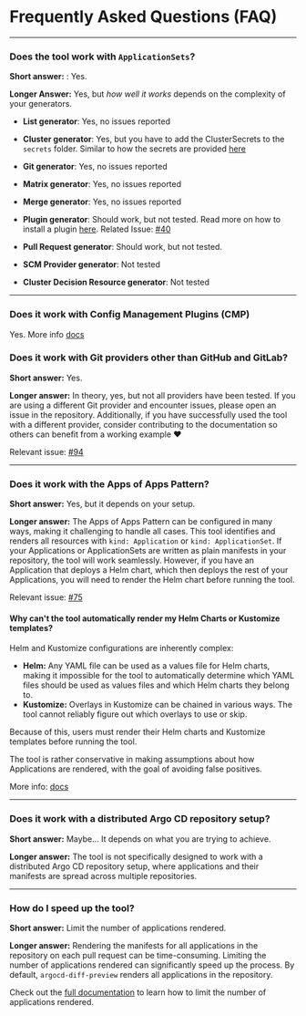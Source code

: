 # Frequently Asked Questions (FAQ)

---

### Does the tool work with `ApplicationSets`?

**Short answer:** : Yes.

**Longer Answer:** Yes, but _how well it works_ depends on the complexity of your generators.

- **List generator**:
  Yes, no issues reported

- **Cluster generator**:
  Yes, but you have to add the ClusterSecrets to the `secrets` folder. Similar to how the secrets are provided [here](https://dag-andersen.github.io/argocd-diff-preview/github-actions-workflow)

- **Git generator**:
  Yes, no issues reported

- **Matrix generator**:
  Yes, no issues reported

- **Merge generator**:
  Yes, no issues reported

- **Plugin generator**: 
  Should work, but not tested. Read more on how to install a plugin [here](https://dag-andersen.github.io/argocd-diff-preview/custom-argo-cd-installation). Related Issue: [#40](https://github.com/dag-andersen/argocd-diff-preview/issues/40)

- **Pull Request generator**:
   Should work, but not tested.

- **SCM Provider generator**:
  Not tested

- **Cluster Decision Resource generator**:
  Not tested

---


### Does it work with Config Management Plugins (CMP)

Yes. More info [docs](https://dag-andersen.github.io/argocd-diff-preview/custom-argo-cd-installation)

### Does it work with Git providers other than GitHub and GitLab?

**Short answer:** Yes.

**Longer answer:** In theory, yes, but not all providers have been tested. If you are using a different Git provider and encounter issues, please open an issue in the repository. Additionally, if you have successfully used the tool with a different provider, consider contributing to the documentation so others can benefit from a working example ❤️

Relevant issue: [#94](https://github.com/dag-andersen/argocd-diff-preview/issues/94)

---

### Does it work with the Apps of Apps Pattern?

**Short answer:** Yes, but it depends on your setup.

**Longer answer:** The Apps of Apps Pattern can be configured in many ways, making it challenging to handle all cases. This tool identifies and renders all resources with `kind: Application` or `kind: ApplicationSet`. If your Applications or ApplicationSets are written as plain manifests in your repository, the tool will work seamlessly. However, if you have an Application that deploys a Helm chart, which then deploys the rest of your Applications, you will need to render the Helm chart before running the tool.

Relevant issue: [#75](https://github.com/dag-andersen/argocd-diff-preview/issues/75)

#### Why can't the tool automatically render my Helm Charts or Kustomize templates?

Helm and Kustomize configurations are inherently complex:

- **Helm:** Any YAML file can be used as a values file for Helm charts, making it impossible for the tool to automatically determine which YAML files should be used as values files and which Helm charts they belong to.
- **Kustomize:** Overlays in Kustomize can be chained in various ways. The tool cannot reliably figure out which overlays to use or skip.

Because of this, users must render their Helm charts and Kustomize templates before running the tool.

The tool is rather conservative in making assumptions about how Applications are rendered, with the goal of avoiding false positives.

More info: [docs](https://dag-andersen.github.io/argocd-diff-preview/generated-applications/)

---

### Does it work with a distributed Argo CD repository setup?

**Short answer:** Maybe... It depends on what you are trying to achieve.

**Longer answer:** The tool is not specifically designed to work with a distributed Argo CD repository setup, where applications and their manifests are spread across multiple repositories.

---

### How do I speed up the tool?

**Short answer:** Limit the number of applications rendered.

**Longer answer:** Rendering the manifests for all applications in the repository on each pull request can be time-consuming. Limiting the number of applications rendered can significantly speed up the process. By default, `argocd-diff-preview` renders all applications in the repository.

Check out the [full documentation](https://dag-andersen.github.io/argocd-diff-preview/application-selection/) to learn how to limit the number of applications rendered.
